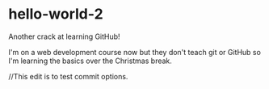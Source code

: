 # hello-world-2
Another crack at learning GitHub!

I'm on a web development course now but they don't teach git or GitHub so I'm learning the basics over the Christmas break.

//This edit is to test commit options.
